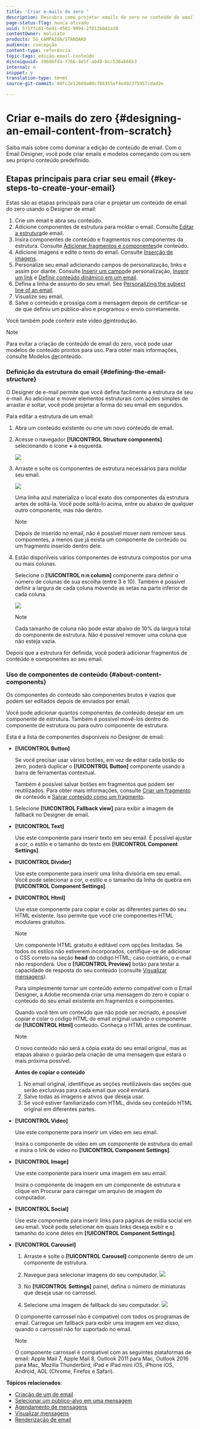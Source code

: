 ```yaml
---
title: 'Criar e-mails do zero '
description: Descubra como projetar emails do zero no conteúdo do email no Designer de email.
page-status-flag: nunca ativado
uuid: 571ffc01-6e41-4501-9094-2f812b041a10
contentOwner: molviato
products: SG_CAMPAIGN/STANDARD
audience: concepção
content-type: referência
topic-tags: edição-email-conteúdo
discoiquuid: 39b86fda-7766-4e5f-ab48-bcc536ab66b3
internal: n
snippet: y
translation-type: tm+mt
source-git-commit: 00fc2e12669a00c788355ef4e492375957cdad2e

---
```



# Criar e-mails do zero {#designing-an-email-content-from-scratch}

Saiba mais sobre como dominar a edição de conteúdo de email. Com o Email Designer, você pode criar emails e modelos começando com ou sem seu próprio conteúdo predefinido.

## Etapas principais para criar seu email {#key-steps-to-create-your-email}

Estas são as etapas principais para criar e projetar um conteúdo de email do zero usando o Designer de email:

1. Crie um email e abra seu conteúdo.
1. Adicione componentes de estrutura para moldar o email. Consulte [Editar a estrutura](#defining-the-email-structure)de email.
1. Insira componentes de conteúdo e fragmentos nos componentes da estrutura. Consulte [Adicionar fragmentos e componentes](#defining-the-email-structure)de conteúdo.
1. Adicione imagens e edite o texto do email. Consulte [Inserção de imagens](../../designing/using/images.md#inserting-images).
1. Personalize seu email adicionando campos de personalização, links e assim por diante. Consulte [Inserir um campo](../../designing/using/personalization.md#inserting-a-personalization-field)de personalização, [Inserir um link](../../designing/using/links.md#inserting-a-link) e [Definir conteúdo dinâmico em um email](../../designing/using/personalization.md#defining-dynamic-content-in-an-email).
1. Defina a linha de assunto do seu email. See [Personalizing the subject line of an email](../../designing/using/subject-line.md#defining-the-subject-line-of-an-email).
1. Visualize seu email.
1. Salve o conteúdo e prossiga com a mensagem depois de certificar-se de que definiu um público-alvo e programou o envio corretamente.

Você também pode conferir este vídeo [de](https://video.tv.adobe.com/v/22771/?autoplay=true&hidetitle=true&captions=por_br)introdução.

>[!NOTE]
>
>Para evitar a criação de conteúdo de email do zero, você pode usar modelos de conteúdo prontos para uso. Para obter mais informações, consulte Modelos [de](../../designing/using/using-reusable-content.md#content-templates)conteúdo.

### Definição da estrutura do email {#defining-the-email-structure}

O Designer de e-mail permite que você defina facilmente a estrutura de seu e-mail. Ao adicionar e mover elementos estruturais com ações simples de arrastar e soltar, você pode projetar a forma do seu email em segundos.

Para editar a estrutura de um email:

1. Abra um conteúdo existente ou crie um novo conteúdo de email.
1. Acesse o navegador **[!UICONTROL Structure components]** selecionando o ícone **+** à esquerda.

   ![](assets/email_designer_structure.png)

1. Arraste e solte os componentes de estrutura necessários para moldar seu email.

   ![](assets/email_designer_structure_components.png)

   Uma linha azul materializa o local exato dos componentes da estrutura antes de soltá-la. Você pode soltá-lo acima, entre ou abaixo de qualquer outro componente, mas não dentro.

   >[!NOTE]
   >
   >Depois de inserido no email, não é possível mover nem remover seus componentes, a menos que já exista um componente de conteúdo ou um fragmento inserido dentro dele.

1. Estão disponíveis vários componentes de estrutura compostos por uma ou mais colunas.

   Selecione o **[!UICONTROL n:n column]** componente para definir o número de colunas de sua escolha (entre 3 e 10). Também é possível definir a largura de cada coluna movendo as setas na parte inferior de cada coluna.

   ![](assets/email_designer_n-n-column.png)

   >[!NOTE]
   >
   >Cada tamanho de coluna não pode estar abaixo de 10% da largura total do componente de estrutura. Não é possível remover uma coluna que não esteja vazia.

Depois que a estrutura for definida, você poderá adicionar fragmentos de conteúdo e componentes ao seu email.

### Uso de componentes de conteúdo {#about-content-components}

Os componentes do conteúdo são componentes brutos e vazios que podem ser editados depois de enviados por email.

Você pode adicionar quantos componentes de conteúdo desejar em um componente de estrutura. Também é possível movê-los dentro do componente de estrutura ou para outro componente de estrutura.

Esta é a lista de componentes disponíveis no Designer de email:

- **[!UICONTROL Button]**

   Se você precisar usar vários botões, em vez de editar cada botão do zero, poderá duplicar o **[!UICONTROL Button]** componente usando a barra de ferramentas contextual.

   Também é possível salvar botões em fragmentos que podem ser reutilizados. Para obter mais informações, consulte [Criar um fragmento](../../designing/using/using-reusable-content.md#creating-a-content-fragment) de conteúdo e [Salvar conteúdo como um fragmento](../../designing/using/using-reusable-content.md#saving-content-as-a-fragment).

1. Selecione **[!UICONTROL Fallback view]** para exibir a imagem de fallback no Designer de email.

- **[!UICONTROL Text]**

   Use este componente para inserir texto em seu email. É possível ajustar a cor, o estilo e o tamanho do texto em **[!UICONTROL Component Settings]**.

- **[!UICONTROL Divider]**

   Use este componente para inserir uma linha divisória em seu email. Você pode selecionar a cor, o estilo e o tamanho da linha de quebra em **[!UICONTROL Component Settings]**.

- **[!UICONTROL Html]**

   Use esse componente para copiar e colar as diferentes partes do seu HTML existente. Isso permite que você crie componentes HTML modulares gratuitos.

   >[!NOTE]
   >
   >Um componente HTML gratuito é editável com opções limitadas. Se todos os estilos não estiverem incorporados, certifique-se de adicionar o CSS correto na seção **head** do código HTML; caso contrário, o e-mail não responderá. Use o **[!UICONTROL Preview]** botão para testar a capacidade de resposta do seu conteúdo (consulte [Visualizar mensagens](../../sending/using/previewing-messages.md)).

   Para simplesmente tornar um conteúdo externo compatível com o Email Designer, a Adobe recomenda criar uma mensagem do zero e copiar o conteúdo do seu email existente em fragmentos e componentes.

   Quando você tem um conteúdo que não pode ser recriado, é possível copiar e colar o código HTML do email original usando o componente de **[!UICONTROL Html]** conteúdo. Conheça o HTML antes de continuar.

   <!-- A full example is presented below. -->

   >[!NOTE]
   >
   >O novo conteúdo não será a cópia exata do seu email original, mas as etapas abaixo o guiarão pela criação de uma mensagem que estará o mais próxima possível.

   **Antes de copiar o conteúdo**

   1. No email original, identifique as seções reutilizáveis das seções que serão exclusivas para cada email que você enviará.
   1. Salve todas as imagens e ativos que deseja usar.
   1. Se você estiver familiarizado com HTML, divida seu conteúdo HTML original em diferentes partes.

- **[!UICONTROL Video]**

   Use este componente para inserir um vídeo em seu email.

   Insira o componente de vídeo em um componente de estrutura do email e insira o link de vídeo no **[!UICONTROL Component Settings]**.

- **[!UICONTROL Image]**

   Use este componente para inserir uma imagem em seu email.

   Insira o componente de imagem em um componente de estrutura e clique em Procurar para carregar um arquivo de imagem do computador.

- **[!UICONTROL Social]**

   Use este componente para inserir links para páginas de mídia social em seu email. Você pode selecionar em quais links deseja exibir e o tamanho do ícone deles em **[!UICONTROL Component Settings]**.

- **[!UICONTROL Carousel]**

   1. Arraste e solte o **[!UICONTROL Carousel]** componente dentro de um componente de estrutura.
   1. Navegue para selecionar imagens do seu computador.
   ![](assets/des_carousel_browse.png)

   1. No **[!UICONTROL Settings]** painel, defina o número de miniaturas que deseja usar no carrossel.
   1. Selecione uma imagem de fallback do seu computador.
   ![](assets/des_carousel_fallback.png)

   O componente carrossel não é compatível com todos os programas de email. Carregue um fallback para exibir uma imagem em vez disso, quando o carrossel não for suportado no email.

   >[!NOTE]
   >
   >O componente carrossel é compatível com as seguintes plataformas de email: Apple Mail 7, Apple Mail 8, Outlook 2011 para Mac, Outlook 2016 para Mac, Mozilla Thunderbird, iPad e iPad mini iOS, iPhone iOS, Android, AOL (Chrome, Firefox e Safari).

**Tópicos relacionados**:

- [Criação de um de email](../../channels/using/creating-an-email.md)
- [Selecionar um público-alvo em uma mensagem](../../audiences/using/selecting-an-audience-in-a-message.md)
- [Agendamento de mensagens](../../sending/using/about-scheduling-messages.md)
- [Visualizar mensagens](../../sending/using/previewing-messages.md)
- [Renderização de email](../../sending/using/email-rendering.md)
